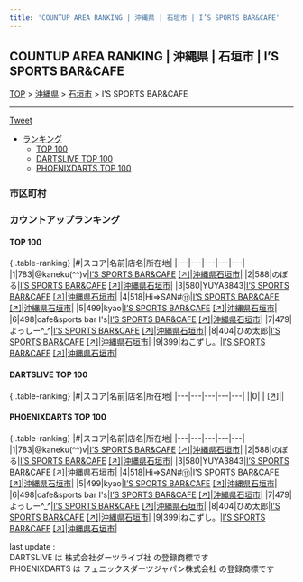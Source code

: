 ```yaml
---
title: 'COUNTUP AREA RANKING | 沖縄県 | 石垣市 | I’S SPORTS BAR&CAFE'
---
```

## COUNTUP AREA RANKING | 沖縄県 | 石垣市 | I’S SPORTS BAR&CAFE

[TOP](/darts/rank/) > [沖縄県](/darts/rank/沖縄県/) > [石垣市](/darts/rank/沖縄県/石垣市/) > I’S SPORTS BAR&CAFE

___

<a href="https://twitter.com/share?ref_src=twsrc%5Etfw" data-text="COUNTUP AREA RANKING | 沖縄県石垣市I’S SPORTS BAR&CAFE" class="twitter-share-button" data-hashtags="DARTSLIVE,PHOENIXDARTS,darts,ダーツ" data-show-count="false">Tweet</a>

* [ランキング](#カウントアップランキング)
    * [TOP 100](#top-100)
    * [DARTSLIVE TOP 100](#dartslive-top-100)
    * [PHOENIXDARTS TOP 100](#phoenixdarts-top-100)

### 市区町村

<ul>

</ul>

### カウントアップランキング

#### TOP 100



{:.table-ranking}
|#|スコア|名前|店名|所在地|
|---|---|---|---|---|
|1|783|<span class="rank-name-pd">@kaneku(^^)v</span>|<a href="/darts/rank/shops/81554.html">I’S SPORTS BAR&CAFE</a> <a href="https://vs.phoenixdarts.com/jp/shop/shopDetailInfo/s_81554?s_seq=81554">[↗]</a>|<a href="/darts/rank/沖縄県/石垣市">沖縄県石垣市</a>|
|2|588|<span class="rank-name-pd">のぼる</span>|<a href="/darts/rank/shops/81554.html">I’S SPORTS BAR&CAFE</a> <a href="https://vs.phoenixdarts.com/jp/shop/shopDetailInfo/s_81554?s_seq=81554">[↗]</a>|<a href="/darts/rank/沖縄県/石垣市">沖縄県石垣市</a>|
|3|580|<span class="rank-name-pd">YUYA3843</span>|<a href="/darts/rank/shops/81554.html">I’S SPORTS BAR&CAFE</a> <a href="https://vs.phoenixdarts.com/jp/shop/shopDetailInfo/s_81554?s_seq=81554">[↗]</a>|<a href="/darts/rank/沖縄県/石垣市">沖縄県石垣市</a>|
|4|518|<span class="rank-name-pd">Hi⇒SAN#⑪</span>|<a href="/darts/rank/shops/81554.html">I’S SPORTS BAR&CAFE</a> <a href="https://vs.phoenixdarts.com/jp/shop/shopDetailInfo/s_81554?s_seq=81554">[↗]</a>|<a href="/darts/rank/沖縄県/石垣市">沖縄県石垣市</a>|
|5|499|<span class="rank-name-pd">kyao</span>|<a href="/darts/rank/shops/81554.html">I’S SPORTS BAR&CAFE</a> <a href="https://vs.phoenixdarts.com/jp/shop/shopDetailInfo/s_81554?s_seq=81554">[↗]</a>|<a href="/darts/rank/沖縄県/石垣市">沖縄県石垣市</a>|
|6|498|<span class="rank-name-pd">cafe&amp;sports bar I&#x27;s</span>|<a href="/darts/rank/shops/81554.html">I’S SPORTS BAR&CAFE</a> <a href="https://vs.phoenixdarts.com/jp/shop/shopDetailInfo/s_81554?s_seq=81554">[↗]</a>|<a href="/darts/rank/沖縄県/石垣市">沖縄県石垣市</a>|
|7|479|<span class="rank-name-pd">よっしー^_^</span>|<a href="/darts/rank/shops/81554.html">I’S SPORTS BAR&CAFE</a> <a href="https://vs.phoenixdarts.com/jp/shop/shopDetailInfo/s_81554?s_seq=81554">[↗]</a>|<a href="/darts/rank/沖縄県/石垣市">沖縄県石垣市</a>|
|8|404|<span class="rank-name-pd">ひめ太郎</span>|<a href="/darts/rank/shops/81554.html">I’S SPORTS BAR&CAFE</a> <a href="https://vs.phoenixdarts.com/jp/shop/shopDetailInfo/s_81554?s_seq=81554">[↗]</a>|<a href="/darts/rank/沖縄県/石垣市">沖縄県石垣市</a>|
|9|399|<span class="rank-name-pd">ねこずし。</span>|<a href="/darts/rank/shops/81554.html">I’S SPORTS BAR&CAFE</a> <a href="https://vs.phoenixdarts.com/jp/shop/shopDetailInfo/s_81554?s_seq=81554">[↗]</a>|<a href="/darts/rank/沖縄県/石垣市">沖縄県石垣市</a>|


#### DARTSLIVE TOP 100



{:.table-ranking}
|#|スコア|名前|店名|所在地|
|---|---|---|---|---|
||0|<span class="rank-name-dl"> </span>|<a href="/darts/rank/shops/.html"></a> <a href="">[↗]</a>|<a href="/darts/rank//"></a>|


#### PHOENIXDARTS TOP 100



{:.table-ranking}
|#|スコア|名前|店名|所在地|
|---|---|---|---|---|
|1|783|<span class="rank-name-pd">@kaneku(^^)v</span>|<a href="/darts/rank/shops/81554.html">I’S SPORTS BAR&CAFE</a> <a href="https://vs.phoenixdarts.com/jp/shop/shopDetailInfo/s_81554?s_seq=81554">[↗]</a>|<a href="/darts/rank/沖縄県/石垣市">沖縄県石垣市</a>|
|2|588|<span class="rank-name-pd">のぼる</span>|<a href="/darts/rank/shops/81554.html">I’S SPORTS BAR&CAFE</a> <a href="https://vs.phoenixdarts.com/jp/shop/shopDetailInfo/s_81554?s_seq=81554">[↗]</a>|<a href="/darts/rank/沖縄県/石垣市">沖縄県石垣市</a>|
|3|580|<span class="rank-name-pd">YUYA3843</span>|<a href="/darts/rank/shops/81554.html">I’S SPORTS BAR&CAFE</a> <a href="https://vs.phoenixdarts.com/jp/shop/shopDetailInfo/s_81554?s_seq=81554">[↗]</a>|<a href="/darts/rank/沖縄県/石垣市">沖縄県石垣市</a>|
|4|518|<span class="rank-name-pd">Hi⇒SAN#⑪</span>|<a href="/darts/rank/shops/81554.html">I’S SPORTS BAR&CAFE</a> <a href="https://vs.phoenixdarts.com/jp/shop/shopDetailInfo/s_81554?s_seq=81554">[↗]</a>|<a href="/darts/rank/沖縄県/石垣市">沖縄県石垣市</a>|
|5|499|<span class="rank-name-pd">kyao</span>|<a href="/darts/rank/shops/81554.html">I’S SPORTS BAR&CAFE</a> <a href="https://vs.phoenixdarts.com/jp/shop/shopDetailInfo/s_81554?s_seq=81554">[↗]</a>|<a href="/darts/rank/沖縄県/石垣市">沖縄県石垣市</a>|
|6|498|<span class="rank-name-pd">cafe&amp;sports bar I&#x27;s</span>|<a href="/darts/rank/shops/81554.html">I’S SPORTS BAR&CAFE</a> <a href="https://vs.phoenixdarts.com/jp/shop/shopDetailInfo/s_81554?s_seq=81554">[↗]</a>|<a href="/darts/rank/沖縄県/石垣市">沖縄県石垣市</a>|
|7|479|<span class="rank-name-pd">よっしー^_^</span>|<a href="/darts/rank/shops/81554.html">I’S SPORTS BAR&CAFE</a> <a href="https://vs.phoenixdarts.com/jp/shop/shopDetailInfo/s_81554?s_seq=81554">[↗]</a>|<a href="/darts/rank/沖縄県/石垣市">沖縄県石垣市</a>|
|8|404|<span class="rank-name-pd">ひめ太郎</span>|<a href="/darts/rank/shops/81554.html">I’S SPORTS BAR&CAFE</a> <a href="https://vs.phoenixdarts.com/jp/shop/shopDetailInfo/s_81554?s_seq=81554">[↗]</a>|<a href="/darts/rank/沖縄県/石垣市">沖縄県石垣市</a>|
|9|399|<span class="rank-name-pd">ねこずし。</span>|<a href="/darts/rank/shops/81554.html">I’S SPORTS BAR&CAFE</a> <a href="https://vs.phoenixdarts.com/jp/shop/shopDetailInfo/s_81554?s_seq=81554">[↗]</a>|<a href="/darts/rank/沖縄県/石垣市">沖縄県石垣市</a>|


<div class="footer border-top border-gray-light mt-5 pt-3 text-right text-gray">
    last update : <span style="font-weight: italic" id="foot_last_modified"></span><br />
    DARTSLIVE は 株式会社ダーツライブ社 の登録商標です<br />
    PHOENIXDARTS は フェニックスダーツジャパン株式会社 の登録商標です<br />
</div>

<script src="https://cdnjs.cloudflare.com/ajax/libs/jquery.tablesorter/2.31.3/js/jquery.tablesorter.min.js" integrity="sha512-qzgd5cYSZcosqpzpn7zF2ZId8f/8CHmFKZ8j7mU4OUXTNRd5g+ZHBPsgKEwoqxCtdQvExE5LprwwPAgoicguNg==" crossorigin="anonymous" referrerpolicy="no-referrer"></script>
<link rel="stylesheet" href="https://cdnjs.cloudflare.com/ajax/libs/jquery.tablesorter/2.31.3/css/theme.default.min.css" integrity="sha512-wghhOJkjQX0Lh3NSWvNKeZ0ZpNn+SPVXX1Qyc9OCaogADktxrBiBdKGDoqVUOyhStvMBmJQ8ZdMHiR3wuEq8+w==" crossorigin="anonymous" referrerpolicy="no-referrer" />
<script>
$(function() {
    $(".table-ranking").tablesorter({sortList:[[0, 0]]});
    $("#foot_last_modified").text(formatDate(new Date(document.lastModified), 'yyyy-MM-dd HH:mm:ss'));
});
</script>

<script async src="https://platform.twitter.com/widgets.js" charset="utf-8"></script>